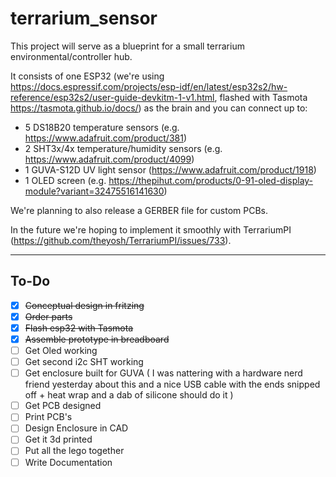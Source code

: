 # terrarium_sensor

This project will serve as a blueprint for a small terrarium environmental/controller hub.

It consists of one ESP32 (we're using https://docs.espressif.com/projects/esp-idf/en/latest/esp32s2/hw-reference/esp32s2/user-guide-devkitm-1-v1.html, flashed with Tasmota https://tasmota.github.io/docs/) as the brain and you can connect up to: <br>


- 5 DS18B20 temperature sensors (e.g. https://www.adafruit.com/product/381) <br>
- 2 SHT3x/4x temperature/humidity sensors (e.g. https://www.adafruit.com/product/4099) <br>
- 1 GUVA-S12D UV light sensor (https://www.adafruit.com/product/1918) <br>
- 1 OLED screen (e.g. https://thepihut.com/products/0-91-oled-display-module?variant=32475516141630)


We're planning to also release a GERBER file for custom PCBs.

In the future we're hoping to implement it smoothly with TerrariumPI (https://github.com/theyosh/TerrariumPI/issues/733).


-------
## To-Do
- [x] ~~Conceptual design in fritzing~~
- [x] ~~Order parts~~
- [x] ~~Flash esp32 with Tasmota~~
- [x] ~~Assemble prototype in breadboard~~
- [ ] Get Oled working 
- [ ] Get second i2c SHT working
- [ ] Get enclosure built for GUVA ( I was nattering with a hardware nerd friend yesterday about this and a nice USB cable with the ends snipped off + heat wrap and a dab of silicone should do it  )
- [ ] Get PCB designed 
- [ ] Print PCB's 
- [ ] Design Enclosure in CAD 
- [ ] Get it 3d printed 
- [ ] Put all the lego together 
- [ ] Write Documentation 